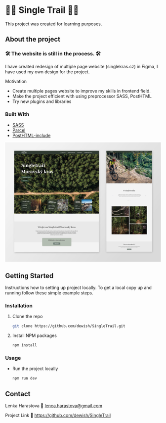 # :biking_man: Single Trail :biking_man:
This project was created for learning purposes. 

## About the project
### 🛠️ The website is still in the process. 🛠️

I have created redesign of multiple page website (singlekras.cz) in Figma, I have used my own design for the project.

Motivation
* Create multiple pages website to improve my skills in frontend field.
* Make the project efficient with using preprocessor SASS, PostHTML
* Try new plugins and libraries 

### Built With

* [SASS](https://sass-lang.com/)
* [Parcel](https://parceljs.org/)
* [PostHTML-include](https://www.npmjs.com/package/posthtml-include)

![](src/images/preview_SingleTrail.jpg )

## Getting Started

Instructions how to setting up project locally.
To get a local copy up and running follow these simple example steps.

### Installation

1. Clone the repo
   ```sh
   git clone https://github.com/dewish/SingleTrail.git
   ```
2. Install NPM packages
   ```sh
   npm install
   ```

### Usage
* Run the project locally
   ```sh
   npm run dev
   ```

## Contact

Lenka Harastova :email: lenca.harastova@gmail.com

Project Link :open_file_folder: https://github.com/dewish/SingleTrail

